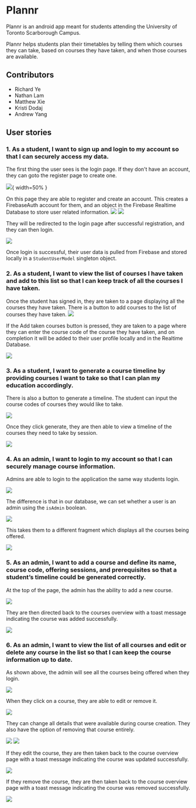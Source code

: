 # Plannr

Plannr is an android app meant for students attending the University of Toronto Scarborough Campus.

Plannr helps students plan their timetables by telling them which courses they can take, 
based on courses they have taken, and when those courses are available.

## Contributors
- Richard Ye
- Nathan Lam
- Matthew Xie
- Kristi Dodaj
- Andrew Yang

## User stories

### 1. As a student, I want to sign up and login to my account so that I can securely access my data.

The first thing the user sees is the login page. If they don't have an account, they can goto the register page to create one.

![](https://github.com/richardye101/Plannr/blob/main/images/login/Screen%20Shot%202022-12-04%20at%2012.37.38%20PM.png){ width=50% }

On this page they are able to register and create an account. This creates a FirebaseAuth account for them, and an object in the Firebase Realtime Database to store user related information.
![](https://github.com/richardye101/Plannr/blob/main/images/login/Screen%20Shot%202022-12-04%20at%2012.37.35%20PM.png)
![](https://github.com/richardye101/Plannr/blob/main/images/login/Screen%20Shot%202022-12-04%20at%2012.37.31%20PM.png)

They will be redirected to the login page after successful registration, and they can then login.

![](https://github.com/richardye101/Plannr/blob/main/images/login/Screen%20Shot%202022-12-04%20at%2012.37.08%20PM.png)

Once login is successful, their user data is pulled from Firebase and stored locally in a `StudentUserModel` singleton object.

### 2. As a student, I want to view the list of courses I have taken and add to this list so that I can keep track of all the courses I have taken.

Once the student has signed in, they are taken to a page displaying all the courses they have taken.
There is a button to add courses to the list of courses they have taken.
![](https://github.com/richardye101/Plannr/blob/main/images/Screen%20Shot%202022-12-04%20at%2012.42.03%20PM.png)

If the Add taken courses button is pressed, they are taken to a page where they can enter the course code of the course they have taken, and on completion it will be added to their user profile locally and in the Realtime Database.

![](https://github.com/richardye101/Plannr/blob/main/images/Screen%20Shot%202022-12-04%20at%2012.40.03%20PM.png)

### 3. As a student, I want to generate a course timeline by providing courses I want to take so that I can plan my education accordingly.

There is also a button to generate a timeline. The student can input the course codes of courses they would like to take.

![](https://github.com/richardye101/Plannr/blob/main/images/Screen%20Shot%202022-12-04%20at%202.56.51%20PM.png)

Once they click generate, they are then able to view a timeline of the courses they need to take by session.

![](https://github.com/richardye101/Plannr/blob/main/images/Screen%20Shot%202022-12-04%20at%202.56.53%20PM.png)

### 4. As an admin, I want to login to my account so that I can securely manage course information.

Admins are able to login to the application the same way students login.

![](https://github.com/richardye101/Plannr/blob/main/images/Screen%20Shot%202022-12-04%20at%203.00.07%20PM.png)

The difference is that in our database, we can set whether a user is an admin using the `isAdmin` boolean.

![](https://github.com/richardye101/Plannr/blob/main/images/Screen%20Shot%202022-12-04%20at%2012.56.37%20PM.png)

This takes them to a different fragment which displays all the courses being offered.

![](https://github.com/richardye101/Plannr/blob/main/images/Screen%20Shot%202022-12-04%20at%202.59.54%20PM.png)

### 5. As an admin, I want to add a course and define its name, course code, offering sessions, and prerequisites so that a student’s timeline could be generated correctly.

At the top of the page, the admin has the ability to add a new course. 

![](https://github.com/richardye101/Plannr/blob/main/images/Screen%20Shot%202022-12-04%20at%202.21.23%20PM.png)

They are then directed back to the courses overview with a toast message indicating the course was added successfully.

![](https://github.com/richardye101/Plannr/blob/main/images/Screen%20Shot%202022-12-04%20at%202.31.31%20PM.png)

### 6. As an admin, I want to view the list of all courses and edit or delete any course in the list so that I can keep the course information up to date.

As shown above, the admin will see all the courses being offered when they login.

![](https://github.com/richardye101/Plannr/blob/main/images/Screen%20Shot%202022-12-04%20at%202.59.54%20PM.png)

When they click on a course, they are able to edit or remove it.

![](https://github.com/richardye101/Plannr/blob/main/images/Screen%20Shot%202022-12-04%20at%202.31.43%20PM.png)

They can change all details that were available during course creation. They also have the option of removing that course entirely.

![](https://github.com/richardye101/Plannr/blob/main/images/Screen%20Shot%202022-12-04%20at%202.32.15%20PM.png)
![](https://github.com/richardye101/Plannr/blob/main/images/Screen%20Shot%202022-12-04%20at%202.32.07%20PM.png)

If they edit the course, they are then taken back to the course overview page with a toast message indicating the course was updated successfully.

![](https://github.com/richardye101/Plannr/blob/main/images/Screen%20Shot%202022-12-04%20at%202.32.08%20PM.png)

If they remove the course, they are then taken back to the course overview page with a toast message indicating the course was removed successfully.

![](https://github.com/richardye101/Plannr/blob/main/images/Screen%20Shot%202022-12-04%20at%202.32.18%20PM.png)
